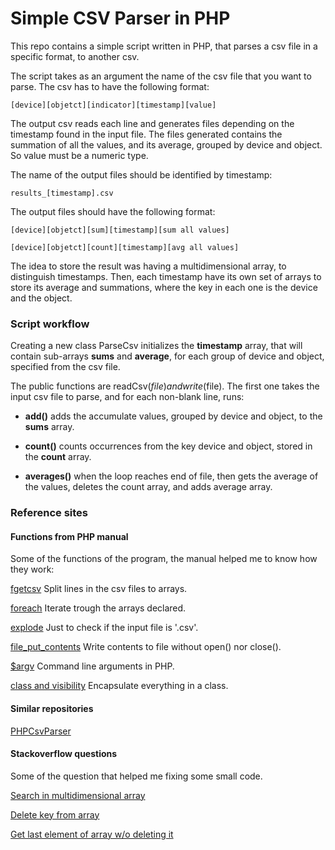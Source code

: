 # Simple CSV Parser in PHP

This repo contains a simple script written in PHP, that parses a csv file in 
a specific format, to another csv.

The script takes as an argument the name of the csv file that you want to 
parse. The csv has to have the following format:

```
[device][objetct][indicator][timestamp][value]
```

The output csv reads each line and generates files depending on the timestamp 
found in the input file. The files generated contains the summation of all 
the values, and its average, grouped by device and object. So value must be a 
numeric type.

The name of the output files should be identified by timestamp:

```
results_[timestamp].csv
```

The output files should have the following format:

```
[device][objetct][sum][timestamp][sum all values]
```
```
[device][objetct][count][timestamp][avg all values]
```

The idea to store the result was having a multidimensional array, to 
distinguish timestamps. Then, each timestamp have its own set of arrays to 
store its average and summations, where the key in each one is the device and 
the object.

### Script workflow

Creating a new class ParseCsv initializes the **timestamp** array, that will 
contain sub-arrays **sums** and **average**, for each group of device and 
object, specified from the csv file.

The public functions are readCsv($file) and write($file). The first one takes 
the input csv file to parse, and for each non-blank line, runs:

* **add()** adds the accumulate values, grouped by device and object, to the 
**sums** array.

* **count()** counts occurrences from the key device and object, stored in the 
**count** array.

* **averages()** when the loop reaches end of file, then gets the average of 
the values, deletes the count array, and adds average array.

### Reference sites

#### Functions from PHP manual

Some of the functions of the program, the manual helped me to know how they 
work:

[fgetcsv](http://php.net/manual/en/function.fgetcsv.php)
Split lines in the csv files to arrays.

[foreach](http://php.net/manual/en/control-structures.foreach.php)
Iterate trough the arrays declared.

[explode](http://php.net/manual/en/function.explode.php)
Just to check if the input file is '.csv'.

[file\_put\_contents](http://php.net/manual/en/function.file-put-contents.php)
Write contents to file without open() nor close().

[$argv](http://php.net/manual/en/reserved.variables.argv.php)
Command line arguments in PHP.

[class and visibility](http://php.net/manual/en/language.oop5.late-static-bindings.php)
Encapsulate everything in a class.

#### Similar repositories

[PHPCsvParser](https://github.com/kzykhys/PHPCsvParser)

#### Stackoverflow questions

Some of the question that helped me fixing some small code.

[Search in multidimensional array](https://stackoverflow.com/questions/8102221/php-multidimensional-array-searching-find-key-by-specific-value)

[Delete key from array](https://stackoverflow.com/questions/5450148/php-remove-key-from-associative-array)

[Get last element of array w/o deleting it](https://stackoverflow.com/questions/3687358/whats-the-best-way-to-get-the-last-element-of-an-array-without-deleting-it)
